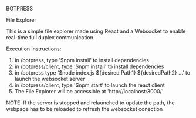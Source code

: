 BOTPRESS 

File Explorer

This is a simple file explorer made using React and a Websocket to enable real-time full duplex communication.

Execution instructions:

1) in /botpress, type '$npm install' to install dependencies
2) in /botpress/client, type '$npm install' to install dependencies
3) in /botpress type '$node index.js ${desired Path1} ${desiredPath2} ...' to launch the websocket server
4) in /botpress/client, type '$npm start' to launch the react client
5) The File Explorer will be accessible at 'http://localhost:3000/'


NOTE: If the server is stopped and relaunched to update the path, the webpage has to be reloaded to refresh the websocket conection
